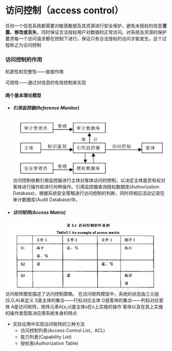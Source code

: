 # 访问控制（access control）

任何一个信息系统都需要对敏感数据及其资源进行安全保护，避免未授权的信息**泄露、修改或丢失**，同时保证合法授权用户对数据的正常访问。对系统及资源的保护要求每一个访问请求都在控制下进行，保证只有合法授权的访问才能发生。这个过程称之为访问控制

### 访问控制的作用

机密性和完整性——直接作用

可用性——通过对信息的有效控制来实现

#### 两个基本理论模型

* ##### 引用监控器\(Reference Monitor\)
  ![](/assets/3import.png) 
  访问控制依赖引用监控器进行主体对客体访问的控制，以决定主体是否有权对客体进行操作和进行何种操作。引用监控器查询授权数据库\(Authorization Database\)，根据系统安全策略进行访问控制的判断，同时将相应活动记录在审计数据库\(Audit Database\)中。
  
* ##### 访问矩阵\(Access Matrix\) 
![](/assets/4import.png) 
访问矩阵模型描述了访问控制策略。 在访问矩阵模型中，系统的状态由三元组\(S,O,A\)来定义 S是主体的集合——行标对应主体 O是客体的集合——列标对应客体 A是访问矩阵，矩阵元素A\[s,o\]是主体s在o上实施的操作 客体以及在其上实施的操作类型取决应用系统本身的特点

  * 实际应用中实现访问矩阵的三种方法
    * 访问控制列表\(Access Control List，ACL\)
    * 能力列表\(Capability List\)
    * 授权表\(Authorization Table\)



